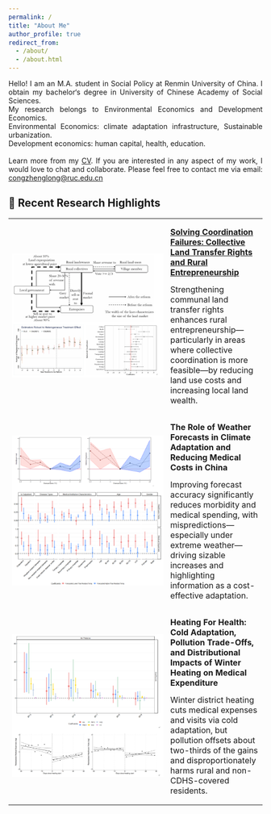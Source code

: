 ```yaml
---
permalink: /
title: "About Me"
author_profile: true
redirect_from: 
  - /about/
  - /about.html
---
```


<p style="text-align: justify;">
  Hello! I am an M.A. student in Social Policy at Renmin University of China. I obtain my bachelor‘s degree in University of Chinese Academy of Social Sciences.  
  <br>
  My research belongs to Environmental Economics and Development Economics.  
  <br>
  Environmental Economics:  climate adaptation infrastructure, Sustainable urbanization.  
  <br>
  Development economics:  human capital, health, education.  
  <br><br>
  Learn more from my <a href="https://dorohoward.github.io/files/CV.pdf">CV</a>. If you are interested in any aspect of my work, I would love to chat and collaborate. Please feel free to contact me via email: <a href="mailto:congzhenglong@ruc.edu.cn">congzhenglong@ruc.edu.cn</a>
</p>  

🌟 Recent Research Highlights
------

<div>
  <table style="border-collapse: collapse; border: none;">
    
  <tr><td width="300" style="border: none;">
  <div class="col-sm-5 col-md-4 col-lg-4 col-xl-4 m-auto"><img class="img-pub shadow-pub" src="images/pub01.png" width="400"></div>
  </td>
  <td style="border: none;">
  <div class="col align-self-center pub">
    <p class="pub-p"><font size=3><a href="https://www.sciencedirect.com/science/article/abs/pii/S0304387825001609"><b>Solving Coordination Failures: Collective Land Transfer Rights and Rural Entrepreneurship</b></a></font></p>
    <p class="pub-p"><font size=3>Strengthening communal land transfer rights enhances rural entrepreneurship—particularly in areas where collective coordination is more feasible—by reducing land use costs and increasing local land wealth.</font></p>
  </div>
  </td></tr>

  <tr><td width="300" style="border: none;">
  <div class="col-sm-5 col-md-4 col-lg-4 col-xl-4 m-auto"><img class="img-pub shadow-pub" src="images/pub02.png" width="400"></div>
  </td>
  <td style="border: none;">
  <div class="col align-self-center pub">
    <p class="pub-p"><font size=3><b>The Role of Weather Forecasts in Climate Adaptation and Reducing Medical Costs in China</b></font></p>
    <p class="pub-p"><font size=3>Improving forecast accuracy significantly reduces morbidity and medical spending, with mispredictions—especially under extreme weather—driving sizable increases and highlighting information as a cost-effective adaptation.</font></p>
  </div>
  </td></tr>

  <tr><td width="300" style="border: none;">
  <div class="col-sm-5 col-md-4 col-lg-4 col-xl-4 m-auto"><img class="img-pub shadow-pub" src="images/pub03.png" width="400"></div>
  </td>
  <td style="border: none;">
  <div class="col align-self-center pub">
    <p class="pub-p"><font size=3><b>Heating For Health: Cold Adaptation, Pollution Trade-Offs, and Distributional Impacts of Winter Heating on Medical Expenditure</b></font></p>
    <p class="pub-p"><font size=3>Winter district heating cuts medical expenses and visits via cold adaptation, but pollution offsets about two-thirds of the gains and disproportionately harms rural and non-CDHS-covered residents.</font></p>
  </div>
  </td></tr>
  
  </table>
</div>

